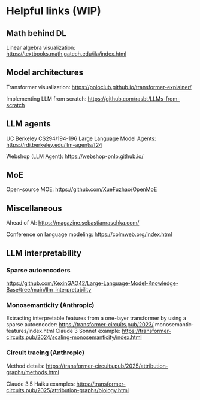 # Helpful links (WIP)

## Math behind DL
Linear algebra visualization: https://textbooks.math.gatech.edu/ila/index.html

## Model architectures
Transformer visualization: https://poloclub.github.io/transformer-explainer/

Implementing LLM from scratch: https://github.com/rasbt/LLMs-from-scratch

## LLM agents
UC Berkeley CS294/194-196 Large Language Model Agents: https://rdi.berkeley.edu/llm-agents/f24

Webshop (LLM Agent): https://webshop-pnlp.github.io/

## MoE
Open-source MOE: https://github.com/XueFuzhao/OpenMoE

## Miscellaneous
Ahead of AI: https://magazine.sebastianraschka.com/

Conference on language modeling: https://colmweb.org/index.html


## LLM interpretability

### Sparse autoencoders
https://github.com/KexinGAO42/Large-Language-Model-Knowledge-Base/tree/main/llm_interpretability

### Monosemanticity (Anthropic)
Extracting interpretable features from a one-layer transformer by using a sparse autoencoder: https://transformer-circuits.pub/2023/
monosemantic-features/index.html
Claude 3 Sonnet example: https://transformer-circuits.pub/2024/scaling-monosemanticity/index.html

### Circuit tracing (Anthropic)
Method details: https://transformer-circuits.pub/2025/attribution-graphs/methods.html

Claude 3.5 Haiku examples: https://transformer-circuits.pub/2025/attribution-graphs/biology.html





